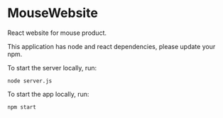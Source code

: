 # MouseWebsite
React website for mouse product.

This application has node and react dependencies, please update your npm.

To start the server locally, run:
````
node server.js
````

To start the app locally, run:
````
npm start
````
